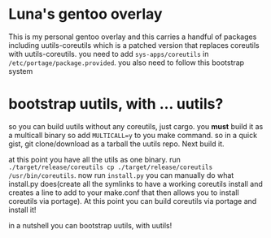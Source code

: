 # Luna's gentoo overlay

This is my personal gentoo overlay and this carries a handful of packages including uutils-coreutils which is a patched version that replaces coreutils with uutils-coreutils. you need to add `sys-apps/coreutils` in `/etc/portage/package.provided`. you also need to follow this bootstrap system

# bootstrap uutils, with ... uutils?

so you can build uutils without any coreutils, just cargo. you **must** build it as a multicall binary so add `MULTICALL=y` to you make command. so in a quick gist, git clone/download as a tarball the uutils repo. Next build it. 

at this point you have all the utils as one binary. run `./target/release/coreutils cp ./target/release/coreutils /usr/bin/coreutils`. now run `install.py` you can manually do what install.py does(create all the symlinks to have a working coreutils install and creates a line to add to your make.conf that then allows you to install coreutils via portage). At this point you can build coreutils via portage and install it!

in a nutshell you can bootstrap uutils, with uutils!